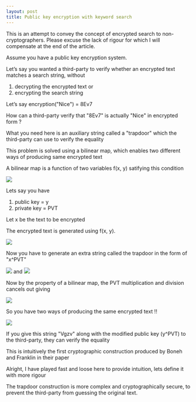 ```yaml
---
layout: post
title: Public key encryption with keyword search
---
```


This is an attempt to convey the concept of encrypted search to non-cryptographers. Please excuse the lack of rigour for which I will compensate at the end of the article.

Assume you have a public key encryption system.

Let’s say you wanted a third-party to verify whether an encrypted text matches a search string, without 
1. decrypting the encrypted text or 
2. encrypting the search string

Let’s say encryption("Nice") = 8Ev7

How can a third-party verify that "8Ev7" is actually "Nice" in encrypted form ?

What you need here is an auxiliary string called a "trapdoor" which the third-party can use to verify the equality

This problem is solved using a bilinear map, which enables two different ways of producing same encrypted text

A bilinear map is a function of two variables f(x, y) satifying this condition

<img src="https://render.githubusercontent.com/render/math?math=\HUGE[ chk f(x^{a}, y^{y}) = f(x, y)^{ab} \] ">

Lets say you have
1. public key = y
2. private key = PVT

Let x be the text to be encrypted

The encrypted text is generated using f(x, y).

<img src="https://render.githubusercontent.com/render/math?math=f(Nice, y) = 8Ev7 ">

Now you have to generate an extra string called the trapdoor in the form of "x^PVT"

<img src="https://render.githubusercontent.com/render/math?math=Nice^{PVT} = 8Ev7 ">
and
<img src="https://render.githubusercontent.com/render/math?math=y^{1/PVT} = z ">

Now by the property of a bilinear map, the PVT multiplication and division cancels out giving

<img src="https://render.githubusercontent.com/render/math?math=f(x^{PVT}, y^{PVT}) = f(x, y) = 8Ev7 ">

So you have two ways of producing the same encrypted text !!

<img src="https://render.githubusercontent.com/render/math?math=f(Vgzv, z) = f(Nice, x) = 8Ev7 ">

If you give this string "Vgzv" along with the modified public key (y^PVT) to the third-party, they can verify the equality

This is intuitively the first cryptographic construction produced by Boneh and Franklin in their paper

Alright, I have played fast and loose here to provide intuition, lets define it with more rigour

The trapdoor construction is more complex and cryptographically secure, to prevent the third-party from guessing the original text.

